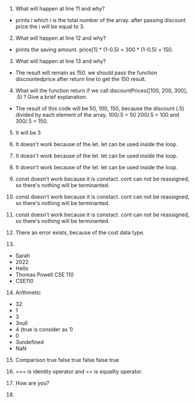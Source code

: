 1. What will happen at line 11 and why?

  * prints i which i is the total number of the array. after passing discount price the i will be equal to 3.

2. What will happen at line 12 and why?

  * prints the saving amount. price[1] * (1-0.5) =  300 * (1-0.5) = 150. 

3. What will happen at line 13 and why?

  * The result will remain as 150. we should pass the function discountedprice after return line to get the 150 result. 

4. What will the function return if we call discountPrices([100, 200, 300], .5) ? Give a brief explanation.

  * The result of this code will be 50, 100, 150, because the discount (.5) divided by each element of the array. 100/.5 = 50
  200/.5 = 100 and 300/.5 = 150.

5. It will be 3


6. It doesn't work because of the let. let can be used inside the loop. 


7. It doesn't work because of the let. let can be used inside the loop.

8. It doesn't work because of the let. let can be used inside the loop.

9. const doesn't work because it is constact. cont can not be reassigned, so there's nothing will be terminanted. 

10. const doesn't work because it is constact. cont can not be reassigned, so there's nothing will be terminanted.

11. const doesn't work because it is constact. cont can not be reassigned, so there's nothing will be terminanted.

12. There an error exists, because of the cost data type. 

13. 
  * Sarah
  * 2022
  * Hello
  * Thomas Powell CSE 110
  * CSE110
  
14. Arithmetic
* 32
* 1
* 3
* 3null
* 4 (true is consider as 1)
* 0
* 3undefined
* NaN


15. Comparison
true 
false
true
false
false
true

16. === is identity operator and == is equality operator. 

17. How are you?

18. 
